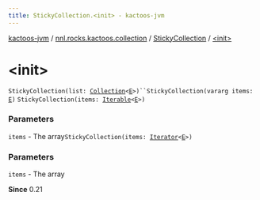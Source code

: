 ```yaml
---
title: StickyCollection.<init> - kactoos-jvm
---
```


[kactoos-jvm](../../index.html) / [nnl.rocks.kactoos.collection](../index.html) / [StickyCollection](index.html) / [&lt;init&gt;](./-init-.html)

# &lt;init&gt;

`StickyCollection(list: `[`Collection`](https://kotlinlang.org/api/latest/jvm/stdlib/kotlin.collections/-collection/index.html)`<`[`E`](index.html#E)`>)``StickyCollection(vararg items: `[`E`](index.html#E)`)`
`StickyCollection(items: `[`Iterable`](https://kotlinlang.org/api/latest/jvm/stdlib/kotlin.collections/-iterable/index.html)`<`[`E`](index.html#E)`>)`

### Parameters

`items` - The array`StickyCollection(items: `[`Iterator`](https://kotlinlang.org/api/latest/jvm/stdlib/kotlin.collections/-iterator/index.html)`<`[`E`](index.html#E)`>)`

### Parameters

`items` - The array

**Since**
0.21

